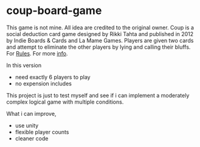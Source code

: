 # coup-board-game

This game is not mine. All idea are credited to the original owner. Coup is a social deduction card game designed by Rikki Tahta and published in 2012 by Indie Boards & Cards and La Mame Games. Players are given two cards and attempt to eliminate the other players by lying and calling their bluffs. For [Rules](https://www.ultraboardgames.com/coup/game-rules.php). For more [info](https://boardgamegeek.com/boardgame/131357/coup).

In this version

- need exactly 6 players to play
- no expension includes
 
This project is just to test myself and see if i can implement a moderately complex logical game with multiple conditions.

What i can improve,
- use unity
- flexible player counts
- cleaner code
